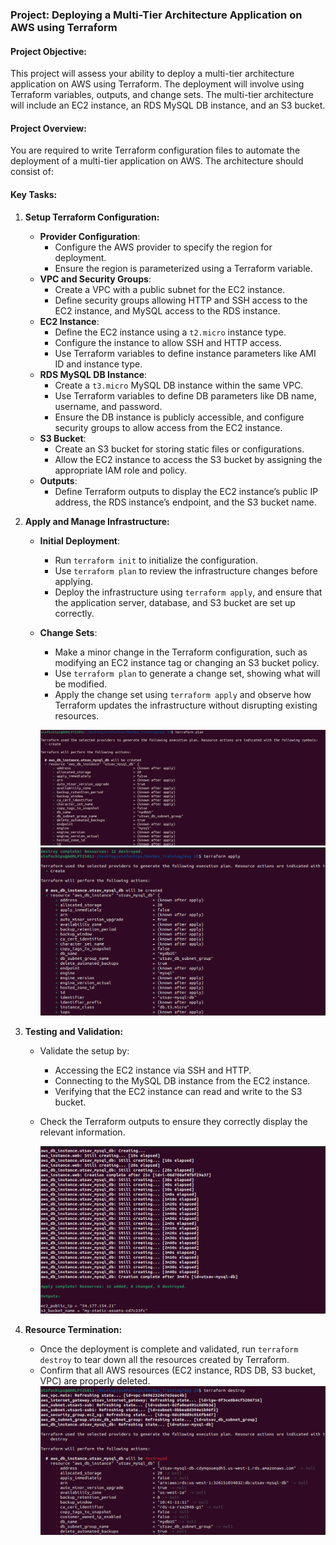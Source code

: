 ### **Project: Deploying a Multi-Tier Architecture Application on AWS using Terraform**

#### **Project Objective:**

This project will assess your ability to deploy a multi-tier architecture application on AWS using Terraform. The deployment will involve using Terraform variables, outputs, and change sets. The multi-tier architecture will include an EC2 instance, an RDS MySQL DB instance, and an S3 bucket.

#### **Project Overview:**

You are required to write Terraform configuration files to automate the deployment of a multi-tier application on AWS. The architecture should consist of:


#### **Key Tasks:**

1. **Setup Terraform Configuration:**  
   * **Provider Configuration**:  
     * Configure the AWS provider to specify the region for deployment.  
     * Ensure the region is parameterized using a Terraform variable.  
   * **VPC and Security Groups**:  
     * Create a VPC with a public subnet for the EC2 instance.  
     * Define security groups allowing HTTP and SSH access to the EC2 instance, and MySQL access to the RDS instance.  
   * **EC2 Instance**:  
     * Define the EC2 instance using a `t2.micro` instance type.  
     * Configure the instance to allow SSH and HTTP access.  
     * Use Terraform variables to define instance parameters like AMI ID and instance type.  
   * **RDS MySQL DB Instance**:  
     * Create a `t3.micro` MySQL DB instance within the same VPC.  
     * Use Terraform variables to define DB parameters like DB name, username, and password.  
     * Ensure the DB instance is publicly accessible, and configure security groups to allow access from the EC2 instance.  
   * **S3 Bucket**:  
     * Create an S3 bucket for storing static files or configurations.  
     * Allow the EC2 instance to access the S3 bucket by assigning the appropriate IAM role and policy.  
   * **Outputs**:  
     * Define Terraform outputs to display the EC2 instance’s public IP address, the RDS instance’s endpoint, and the S3 bucket name.  
2. **Apply and Manage Infrastructure:**  
   * **Initial Deployment**:  
     * Run `terraform init` to initialize the configuration.  
     * Use `terraform plan` to review the infrastructure changes before applying.  
     * Deploy the infrastructure using `terraform apply`, and ensure that the application server, database, and S3 bucket are set up correctly.  
   * **Change Sets**:  
     * Make a minor change in the Terraform configuration, such as modifying an EC2 instance tag or changing an S3 bucket policy.  
     * Use `terraform plan` to generate a change set, showing what will be modified.  
     * Apply the change set using `terraform apply` and observe how Terraform updates the infrastructure without disrupting existing resources.  

     ![](./media/4.png)
     ![](./media/2.png)

3. **Testing and Validation:**  
   * Validate the setup by:  
     * Accessing the EC2 instance via SSH and HTTP.  
     * Connecting to the MySQL DB instance from the EC2 instance.  
     * Verifying that the EC2 instance can read and write to the S3 bucket.  
   * Check the Terraform outputs to ensure they correctly display the relevant information.  

     ![](./media/1.png)

4. **Resource Termination:**  
   * Once the deployment is complete and validated, run `terraform destroy` to tear down all the resources created by Terraform.  
   * Confirm that all AWS resources (EC2 instance, RDS DB, S3 bucket, VPC) are properly deleted.  
     ![](./media/3.png)


